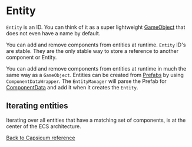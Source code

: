 # Entity

`Entity` is an ID. You can think of it as a super lightweight [GameObject](https://docs.unity3d.com/Manual/class-GameObject.html) that does not even have a name by default.

You can add and remove components from entities at runtime. `Entity` ID's are stable. They are the only stable way to store a reference to another component or Entity.

You can add and remove components from entities at runtime in much the same way as a `GameObject`. Entities can be created from [Prefabs](https://docs.unity3d.com/Manual/Prefabs.html) by using `ComponentDataWrapper`. The `EntityManager` will parse the Prefab for [ComponentData](component_data.md) and add it when it creates the `Entity`. 

## Iterating entities

Iterating over all entities that have a matching set of components, is at the center of the ECS architecture.

[Back to Capsicum reference](index.md)